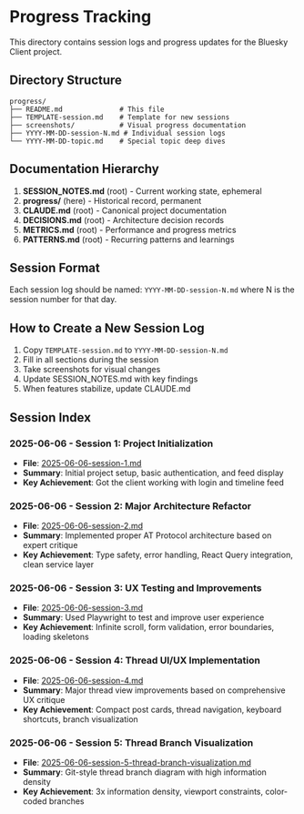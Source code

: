 # Progress Tracking

This directory contains session logs and progress updates for the Bluesky Client project.

## Directory Structure

```
progress/
├── README.md              # This file
├── TEMPLATE-session.md    # Template for new sessions
├── screenshots/           # Visual progress documentation
├── YYYY-MM-DD-session-N.md # Individual session logs
└── YYYY-MM-DD-topic.md    # Special topic deep dives
```

## Documentation Hierarchy

1. **SESSION_NOTES.md** (root) - Current working state, ephemeral
2. **progress/** (here) - Historical record, permanent
3. **CLAUDE.md** (root) - Canonical project documentation
4. **DECISIONS.md** (root) - Architecture decision records
5. **METRICS.md** (root) - Performance and progress metrics
6. **PATTERNS.md** (root) - Recurring patterns and learnings

## Session Format
Each session log should be named: `YYYY-MM-DD-session-N.md` where N is the session number for that day.

## How to Create a New Session Log

1. Copy `TEMPLATE-session.md` to `YYYY-MM-DD-session-N.md`
2. Fill in all sections during the session
3. Take screenshots for visual changes
4. Update SESSION_NOTES.md with key findings
5. When features stabilize, update CLAUDE.md

## Session Index

### 2025-06-06 - Session 1: Project Initialization
- **File**: [2025-06-06-session-1.md](./2025-06-06-session-1.md)
- **Summary**: Initial project setup, basic authentication, and feed display
- **Key Achievement**: Got the client working with login and timeline feed

### 2025-06-06 - Session 2: Major Architecture Refactor
- **File**: [2025-06-06-session-2.md](./2025-06-06-session-2.md)
- **Summary**: Implemented proper AT Protocol architecture based on expert critique
- **Key Achievement**: Type safety, error handling, React Query integration, clean service layer

### 2025-06-06 - Session 3: UX Testing and Improvements
- **File**: [2025-06-06-session-3.md](./2025-06-06-session-3.md)
- **Summary**: Used Playwright to test and improve user experience
- **Key Achievement**: Infinite scroll, form validation, error boundaries, loading skeletons

### 2025-06-06 - Session 4: Thread UI/UX Implementation
- **File**: [2025-06-06-session-4.md](./2025-06-06-session-4.md)
- **Summary**: Major thread view improvements based on comprehensive UX critique
- **Key Achievement**: Compact post cards, thread navigation, keyboard shortcuts, branch visualization

### 2025-06-06 - Session 5: Thread Branch Visualization
- **File**: [2025-06-06-session-5-thread-branch-visualization.md](./2025-06-06-session-5-thread-branch-visualization.md)
- **Summary**: Git-style thread branch diagram with high information density
- **Key Achievement**: 3x information density, viewport constraints, color-coded branches